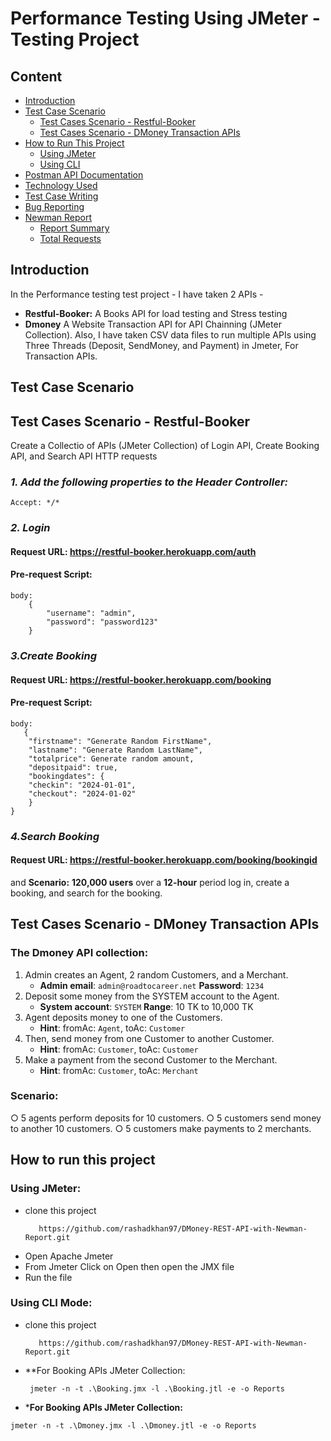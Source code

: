 # **Performance Testing Using JMeter -  Testing Project**

## **Content**
- [Introduction](#introduction)
- [Test Case Scenario](#Test-case-scenario)
    - [Test Cases Scenario - Restful-Booker](#test-cases-scenario---restful-booker)
    - [Test Cases Scenario - DMoney Transaction APIs](#test-cases-scenario---dmoney-transaction-apis)
- [How to Run This Project](#how-to-run-this-project)
    - [Using JMeter](#using-jmeter)
    - [Using CLI](#using-cli)
- [Postman API Documentation](#postman-api-documentation)
- [Technology Used](#Technology-Used)
- [Test Case Writing](#test-case-writing)
- [Bug Reporting](#bug-reporting)
- [Newman Report](#newman-report)
    - [Report Summary](#report-summary)
    - [Total Requests](#total-requests)
 


## **Introduction**
In the Performance testing test project - I have taken 2 APIs - 
- **Restful-Booker:** A Books API for load testing and Stress testing
- **Dmoney** A Website Transaction API for API Chainning (JMeter Collection).
Also, I have taken CSV data files to run multiple APIs using Three Threads (Deposit, SendMoney, and Payment) in Jmeter, For Transaction APIs.


## **Test Case Scenario**
## **Test Cases Scenario - Restful-Booker**
Create a Collectio of APIs (JMeter Collection) of Login API, Create Booking API, and Search API HTTP requests
### _**1. Add the following properties to the Header Controller:**_ 
```console  
Accept: */*
```

### _**2. Login**_

#### Request URL: **https://restful-booker.herokuapp.com/auth**
#### Pre-request Script:
```console
body:
    {
        "username": "admin",
        "password": "password123"
    }
```

### _**3.Create Booking**_

#### Request URL: **https://restful-booker.herokuapp.com/booking**
#### Pre-request Script:
```console
body:
   {
    "firstname": "Generate Random FirstName",
    "lastname": "Generate Random LastName",
    "totalprice": Generate random amount,
    "depositpaid": true,
    "bookingdates": {
    "checkin": "2024-01-01",
    "checkout": "2024-01-02"
    }
}
```

### _**4.Search Booking**_

#### Request URL: **https://restful-booker.herokuapp.com/booking/bookingid**

and **Scenario:** **120,000 users** over a **12-hour** period log in, create a booking, and search for the booking. 


## **Test Cases Scenario - DMoney Transaction APIs**

### The Dmoney API collection: 
1. Admin creates an Agent, 2 random Customers, and a Merchant.  
   - **Admin email**: `admin@roadtocareer.net`  **Password**: `1234`
2. Deposit some money from the SYSTEM account to the Agent.  
   - **System account**: `SYSTEM`  **Range**: 10 TK to 10,000 TK
3. Agent deposits money to one of the Customers.
   - **Hint**: fromAc: `Agent`, toAc: `Customer`     
4. Then, send money from one Customer to another Customer.
   - **Hint**: fromAc: `Customer`, toAc: `Customer`  
5. Make a payment from the second Customer to the Merchant.
   - **Hint**: fromAc: `Customer`, toAc: `Merchant`

### **Scenario**: 
○ 5 agents perform deposits for 10 customers.
○ 5 customers send money to another 10 customers.
○ 5 customers make payments to 2 merchants.


## How to run this project
### Using JMeter:
- clone this project
   ```console
      https://github.com/rashadkhan97/DMoney-REST-API-with-Newman-Report.git
    ``` 
- Open Apache Jmeter 
- From Jmeter Click on Open then open the JMX file
- Run the file

### Using CLI Mode:
- clone this project
   ```console
      https://github.com/rashadkhan97/DMoney-REST-API-with-Newman-Report.git
    ``` 
- **For Booking APIs JMeter Collection:
  ```console
   jmeter -n -t .\Booking.jmx -l .\Booking.jtl -e -o Reports
  ```

 - ***For Booking APIs JMeter Collection:**
 ```console
jmeter -n -t .\Dmoney.jmx -l .\Dmoney.jtl -e -o Reports
 ```



